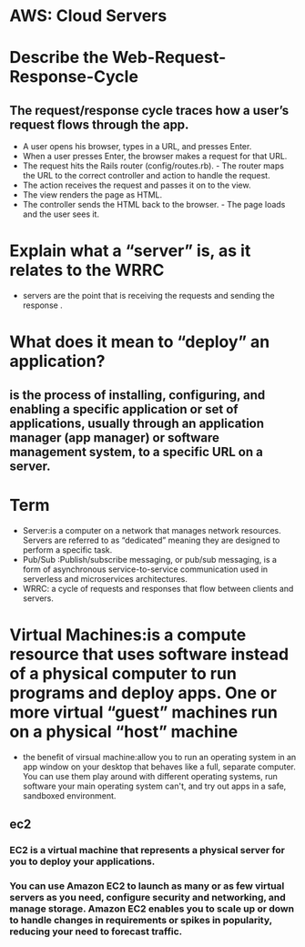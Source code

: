 # AWS: Cloud Servers
# Describe the Web-Request-Response-Cycle
## The request/response cycle traces how a user’s request flows through the app.
- A user opens his browser, types in a URL, and presses Enter.
- When a user presses Enter, the browser makes a request for that URL.
- The request hits the Rails router (config/routes.rb). - The router maps the URL to the correct controller and action to handle the request.
- The action receives the request and passes it on to the view.
- The view renders the page as HTML.
- The controller sends the HTML back to the browser. - The page loads and the user sees it.
# Explain what a “server” is, as it relates to the WRRC
- servers are the point that is receiving the requests and sending the response .
# What does it mean to “deploy” an application?
##  is the process of installing, configuring, and enabling a specific application or set of applications, usually through an application manager (app manager) or software management system, to a specific URL on a server.
 
# Term
- Server:is a computer on a network that manages network resources. Servers are referred to as “dedicated” meaning they are designed to perform a specific task. 
- Pub/Sub :Publish/subscribe messaging, or pub/sub messaging, is a form of asynchronous service-to-service communication used in serverless and microservices architectures.
- WRRC: a cycle of requests and responses that flow between clients and servers.

# Virtual Machines:is a compute resource that uses software instead of a physical computer to run programs and deploy apps. One or more virtual “guest” machines run on a physical “host” machine
- the benefit of virsual machine:allow you to run an operating system in an app window on your desktop that behaves like a full, separate computer. You can use them play around with different operating systems, run software your main operating system can't, and try out apps in a safe, sandboxed environment.

## ec2
### EC2 is a virtual machine that represents a physical server for you to deploy your applications.
### You can use Amazon EC2 to launch as many or as few virtual servers as you need, configure security and networking, and manage storage. Amazon EC2 enables you to scale up or down to handle changes in requirements or spikes in popularity, reducing your need to forecast traffic.